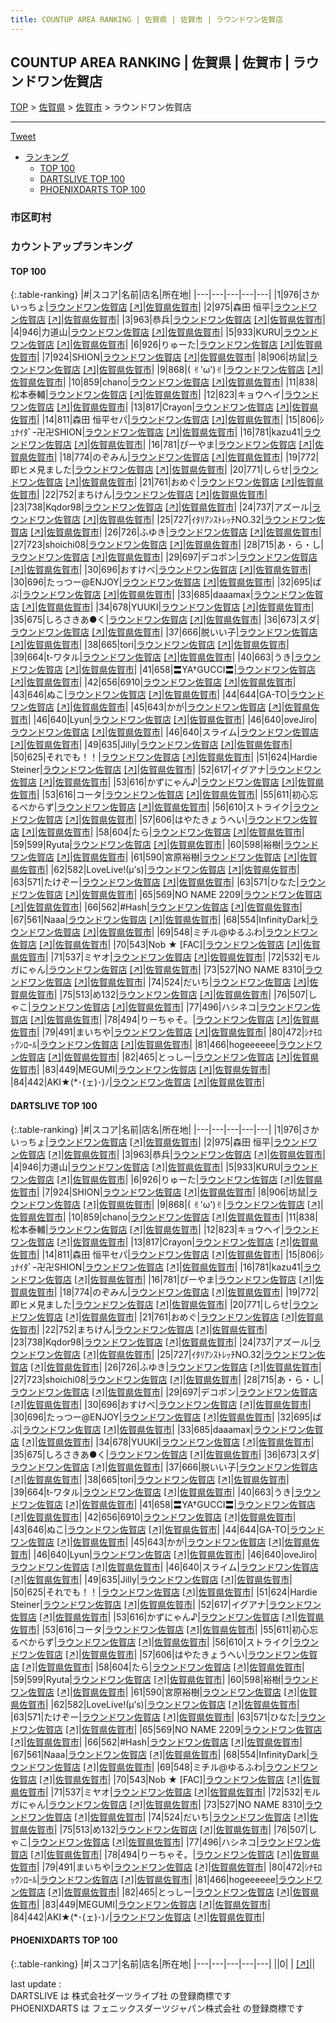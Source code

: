 ```yaml
---
title: COUNTUP AREA RANKING | 佐賀県 | 佐賀市 | ラウンドワン佐賀店
---
```

## COUNTUP AREA RANKING | 佐賀県 | 佐賀市 | ラウンドワン佐賀店

[TOP](/darts/rank/) > [佐賀県](/darts/rank/佐賀県/) > [佐賀市](/darts/rank/佐賀県/佐賀市/) > ラウンドワン佐賀店

___

<a href="https://twitter.com/share?ref_src=twsrc%5Etfw" data-text="COUNTUP AREA RANKING | 佐賀県佐賀市ラウンドワン佐賀店" class="twitter-share-button" data-hashtags="DARTSLIVE,PHOENIXDARTS,darts,ダーツ" data-show-count="false">Tweet</a>

* [ランキング](#カウントアップランキング)
    * [TOP 100](#top-100)
    * [DARTSLIVE TOP 100](#dartslive-top-100)
    * [PHOENIXDARTS TOP 100](#phoenixdarts-top-100)

### 市区町村

<ul>

</ul>

### カウントアップランキング

#### TOP 100



{:.table-ranking}
|#|スコア|名前|店名|所在地|
|---|---|---|---|---|
|1|976|<span class="rank-name-dl">さかいっちょ</span>|<a href="/darts/rank/shops/7fcea165ede47e7b0d9b047a20a7ba1e.html">ラウンドワン佐賀店</a> <a href="https://search.dartslive.com/jp/shop/7fcea165ede47e7b0d9b047a20a7ba1e">[↗]</a>|<a href="/darts/rank/佐賀県/佐賀市">佐賀県佐賀市</a>|
|2|975|<span class="rank-name-dl">森田 恒平</span>|<a href="/darts/rank/shops/7fcea165ede47e7b0d9b047a20a7ba1e.html">ラウンドワン佐賀店</a> <a href="https://search.dartslive.com/jp/shop/7fcea165ede47e7b0d9b047a20a7ba1e">[↗]</a>|<a href="/darts/rank/佐賀県/佐賀市">佐賀県佐賀市</a>|
|3|963|<span class="rank-name-dl">恭兵</span>|<a href="/darts/rank/shops/7fcea165ede47e7b0d9b047a20a7ba1e.html">ラウンドワン佐賀店</a> <a href="https://search.dartslive.com/jp/shop/7fcea165ede47e7b0d9b047a20a7ba1e">[↗]</a>|<a href="/darts/rank/佐賀県/佐賀市">佐賀県佐賀市</a>|
|4|946|<span class="rank-name-dl">力道山</span>|<a href="/darts/rank/shops/7fcea165ede47e7b0d9b047a20a7ba1e.html">ラウンドワン佐賀店</a> <a href="https://search.dartslive.com/jp/shop/7fcea165ede47e7b0d9b047a20a7ba1e">[↗]</a>|<a href="/darts/rank/佐賀県/佐賀市">佐賀県佐賀市</a>|
|5|933|<span class="rank-name-dl">KURU</span>|<a href="/darts/rank/shops/7fcea165ede47e7b0d9b047a20a7ba1e.html">ラウンドワン佐賀店</a> <a href="https://search.dartslive.com/jp/shop/7fcea165ede47e7b0d9b047a20a7ba1e">[↗]</a>|<a href="/darts/rank/佐賀県/佐賀市">佐賀県佐賀市</a>|
|6|926|<span class="rank-name-dl">りゅーた</span>|<a href="/darts/rank/shops/7fcea165ede47e7b0d9b047a20a7ba1e.html">ラウンドワン佐賀店</a> <a href="https://search.dartslive.com/jp/shop/7fcea165ede47e7b0d9b047a20a7ba1e">[↗]</a>|<a href="/darts/rank/佐賀県/佐賀市">佐賀県佐賀市</a>|
|7|924|<span class="rank-name-dl">SHION</span>|<a href="/darts/rank/shops/7fcea165ede47e7b0d9b047a20a7ba1e.html">ラウンドワン佐賀店</a> <a href="https://search.dartslive.com/jp/shop/7fcea165ede47e7b0d9b047a20a7ba1e">[↗]</a>|<a href="/darts/rank/佐賀県/佐賀市">佐賀県佐賀市</a>|
|8|906|<span class="rank-name-dl">坊鼠</span>|<a href="/darts/rank/shops/7fcea165ede47e7b0d9b047a20a7ba1e.html">ラウンドワン佐賀店</a> <a href="https://search.dartslive.com/jp/shop/7fcea165ede47e7b0d9b047a20a7ba1e">[↗]</a>|<a href="/darts/rank/佐賀県/佐賀市">佐賀県佐賀市</a>|
|9|868|<span class="rank-name-dl">( ✌︎&#x27;ω&#x27;)✌︎</span>|<a href="/darts/rank/shops/7fcea165ede47e7b0d9b047a20a7ba1e.html">ラウンドワン佐賀店</a> <a href="https://search.dartslive.com/jp/shop/7fcea165ede47e7b0d9b047a20a7ba1e">[↗]</a>|<a href="/darts/rank/佐賀県/佐賀市">佐賀県佐賀市</a>|
|10|859|<span class="rank-name-dl">chano</span>|<a href="/darts/rank/shops/7fcea165ede47e7b0d9b047a20a7ba1e.html">ラウンドワン佐賀店</a> <a href="https://search.dartslive.com/jp/shop/7fcea165ede47e7b0d9b047a20a7ba1e">[↗]</a>|<a href="/darts/rank/佐賀県/佐賀市">佐賀県佐賀市</a>|
|11|838|<span class="rank-name-dl">松本泰輔</span>|<a href="/darts/rank/shops/7fcea165ede47e7b0d9b047a20a7ba1e.html">ラウンドワン佐賀店</a> <a href="https://search.dartslive.com/jp/shop/7fcea165ede47e7b0d9b047a20a7ba1e">[↗]</a>|<a href="/darts/rank/佐賀県/佐賀市">佐賀県佐賀市</a>|
|12|823|<span class="rank-name-dl">キョウヘイ</span>|<a href="/darts/rank/shops/7fcea165ede47e7b0d9b047a20a7ba1e.html">ラウンドワン佐賀店</a> <a href="https://search.dartslive.com/jp/shop/7fcea165ede47e7b0d9b047a20a7ba1e">[↗]</a>|<a href="/darts/rank/佐賀県/佐賀市">佐賀県佐賀市</a>|
|13|817|<span class="rank-name-dl">Crayon</span>|<a href="/darts/rank/shops/7fcea165ede47e7b0d9b047a20a7ba1e.html">ラウンドワン佐賀店</a> <a href="https://search.dartslive.com/jp/shop/7fcea165ede47e7b0d9b047a20a7ba1e">[↗]</a>|<a href="/darts/rank/佐賀県/佐賀市">佐賀県佐賀市</a>|
|14|811|<span class="rank-name-dl">森田 恒平セパ</span>|<a href="/darts/rank/shops/7fcea165ede47e7b0d9b047a20a7ba1e.html">ラウンドワン佐賀店</a> <a href="https://search.dartslive.com/jp/shop/7fcea165ede47e7b0d9b047a20a7ba1e">[↗]</a>|<a href="/darts/rank/佐賀県/佐賀市">佐賀県佐賀市</a>|
|15|806|<span class="rank-name-dl">ｼｭﾅｲﾀﾞｰ卍卍SHION</span>|<a href="/darts/rank/shops/7fcea165ede47e7b0d9b047a20a7ba1e.html">ラウンドワン佐賀店</a> <a href="https://search.dartslive.com/jp/shop/7fcea165ede47e7b0d9b047a20a7ba1e">[↗]</a>|<a href="/darts/rank/佐賀県/佐賀市">佐賀県佐賀市</a>|
|16|781|<span class="rank-name-dl">kazu41</span>|<a href="/darts/rank/shops/7fcea165ede47e7b0d9b047a20a7ba1e.html">ラウンドワン佐賀店</a> <a href="https://search.dartslive.com/jp/shop/7fcea165ede47e7b0d9b047a20a7ba1e">[↗]</a>|<a href="/darts/rank/佐賀県/佐賀市">佐賀県佐賀市</a>|
|16|781|<span class="rank-name-dl">ぴーやま</span>|<a href="/darts/rank/shops/7fcea165ede47e7b0d9b047a20a7ba1e.html">ラウンドワン佐賀店</a> <a href="https://search.dartslive.com/jp/shop/7fcea165ede47e7b0d9b047a20a7ba1e">[↗]</a>|<a href="/darts/rank/佐賀県/佐賀市">佐賀県佐賀市</a>|
|18|774|<span class="rank-name-dl">のぞみん</span>|<a href="/darts/rank/shops/7fcea165ede47e7b0d9b047a20a7ba1e.html">ラウンドワン佐賀店</a> <a href="https://search.dartslive.com/jp/shop/7fcea165ede47e7b0d9b047a20a7ba1e">[↗]</a>|<a href="/darts/rank/佐賀県/佐賀市">佐賀県佐賀市</a>|
|19|772|<span class="rank-name-dl">即ヒメ見ました</span>|<a href="/darts/rank/shops/7fcea165ede47e7b0d9b047a20a7ba1e.html">ラウンドワン佐賀店</a> <a href="https://search.dartslive.com/jp/shop/7fcea165ede47e7b0d9b047a20a7ba1e">[↗]</a>|<a href="/darts/rank/佐賀県/佐賀市">佐賀県佐賀市</a>|
|20|771|<span class="rank-name-dl">しらせ</span>|<a href="/darts/rank/shops/7fcea165ede47e7b0d9b047a20a7ba1e.html">ラウンドワン佐賀店</a> <a href="https://search.dartslive.com/jp/shop/7fcea165ede47e7b0d9b047a20a7ba1e">[↗]</a>|<a href="/darts/rank/佐賀県/佐賀市">佐賀県佐賀市</a>|
|21|761|<span class="rank-name-dl">おめぐ</span>|<a href="/darts/rank/shops/7fcea165ede47e7b0d9b047a20a7ba1e.html">ラウンドワン佐賀店</a> <a href="https://search.dartslive.com/jp/shop/7fcea165ede47e7b0d9b047a20a7ba1e">[↗]</a>|<a href="/darts/rank/佐賀県/佐賀市">佐賀県佐賀市</a>|
|22|752|<span class="rank-name-dl">まちけん</span>|<a href="/darts/rank/shops/7fcea165ede47e7b0d9b047a20a7ba1e.html">ラウンドワン佐賀店</a> <a href="https://search.dartslive.com/jp/shop/7fcea165ede47e7b0d9b047a20a7ba1e">[↗]</a>|<a href="/darts/rank/佐賀県/佐賀市">佐賀県佐賀市</a>|
|23|738|<span class="rank-name-dl">Kqdor98</span>|<a href="/darts/rank/shops/7fcea165ede47e7b0d9b047a20a7ba1e.html">ラウンドワン佐賀店</a> <a href="https://search.dartslive.com/jp/shop/7fcea165ede47e7b0d9b047a20a7ba1e">[↗]</a>|<a href="/darts/rank/佐賀県/佐賀市">佐賀県佐賀市</a>|
|24|737|<span class="rank-name-dl">アズール</span>|<a href="/darts/rank/shops/7fcea165ede47e7b0d9b047a20a7ba1e.html">ラウンドワン佐賀店</a> <a href="https://search.dartslive.com/jp/shop/7fcea165ede47e7b0d9b047a20a7ba1e">[↗]</a>|<a href="/darts/rank/佐賀県/佐賀市">佐賀県佐賀市</a>|
|25|727|<span class="rank-name-dl">ｲﾀﾘｱﾝｽﾄﾚｯﾁNO.32</span>|<a href="/darts/rank/shops/7fcea165ede47e7b0d9b047a20a7ba1e.html">ラウンドワン佐賀店</a> <a href="https://search.dartslive.com/jp/shop/7fcea165ede47e7b0d9b047a20a7ba1e">[↗]</a>|<a href="/darts/rank/佐賀県/佐賀市">佐賀県佐賀市</a>|
|26|726|<span class="rank-name-dl">ふゆき</span>|<a href="/darts/rank/shops/7fcea165ede47e7b0d9b047a20a7ba1e.html">ラウンドワン佐賀店</a> <a href="https://search.dartslive.com/jp/shop/7fcea165ede47e7b0d9b047a20a7ba1e">[↗]</a>|<a href="/darts/rank/佐賀県/佐賀市">佐賀県佐賀市</a>|
|27|723|<span class="rank-name-dl">shoichi08</span>|<a href="/darts/rank/shops/7fcea165ede47e7b0d9b047a20a7ba1e.html">ラウンドワン佐賀店</a> <a href="https://search.dartslive.com/jp/shop/7fcea165ede47e7b0d9b047a20a7ba1e">[↗]</a>|<a href="/darts/rank/佐賀県/佐賀市">佐賀県佐賀市</a>|
|28|715|<span class="rank-name-dl">あ・ら・し</span>|<a href="/darts/rank/shops/7fcea165ede47e7b0d9b047a20a7ba1e.html">ラウンドワン佐賀店</a> <a href="https://search.dartslive.com/jp/shop/7fcea165ede47e7b0d9b047a20a7ba1e">[↗]</a>|<a href="/darts/rank/佐賀県/佐賀市">佐賀県佐賀市</a>|
|29|697|<span class="rank-name-dl">デコポン</span>|<a href="/darts/rank/shops/7fcea165ede47e7b0d9b047a20a7ba1e.html">ラウンドワン佐賀店</a> <a href="https://search.dartslive.com/jp/shop/7fcea165ede47e7b0d9b047a20a7ba1e">[↗]</a>|<a href="/darts/rank/佐賀県/佐賀市">佐賀県佐賀市</a>|
|30|696|<span class="rank-name-dl">おすけべ</span>|<a href="/darts/rank/shops/7fcea165ede47e7b0d9b047a20a7ba1e.html">ラウンドワン佐賀店</a> <a href="https://search.dartslive.com/jp/shop/7fcea165ede47e7b0d9b047a20a7ba1e">[↗]</a>|<a href="/darts/rank/佐賀県/佐賀市">佐賀県佐賀市</a>|
|30|696|<span class="rank-name-dl">たっつー@ENJOY</span>|<a href="/darts/rank/shops/7fcea165ede47e7b0d9b047a20a7ba1e.html">ラウンドワン佐賀店</a> <a href="https://search.dartslive.com/jp/shop/7fcea165ede47e7b0d9b047a20a7ba1e">[↗]</a>|<a href="/darts/rank/佐賀県/佐賀市">佐賀県佐賀市</a>|
|32|695|<span class="rank-name-dl">ばぶ</span>|<a href="/darts/rank/shops/7fcea165ede47e7b0d9b047a20a7ba1e.html">ラウンドワン佐賀店</a> <a href="https://search.dartslive.com/jp/shop/7fcea165ede47e7b0d9b047a20a7ba1e">[↗]</a>|<a href="/darts/rank/佐賀県/佐賀市">佐賀県佐賀市</a>|
|33|685|<span class="rank-name-dl">daaamax</span>|<a href="/darts/rank/shops/7fcea165ede47e7b0d9b047a20a7ba1e.html">ラウンドワン佐賀店</a> <a href="https://search.dartslive.com/jp/shop/7fcea165ede47e7b0d9b047a20a7ba1e">[↗]</a>|<a href="/darts/rank/佐賀県/佐賀市">佐賀県佐賀市</a>|
|34|678|<span class="rank-name-dl">YUUKI</span>|<a href="/darts/rank/shops/7fcea165ede47e7b0d9b047a20a7ba1e.html">ラウンドワン佐賀店</a> <a href="https://search.dartslive.com/jp/shop/7fcea165ede47e7b0d9b047a20a7ba1e">[↗]</a>|<a href="/darts/rank/佐賀県/佐賀市">佐賀県佐賀市</a>|
|35|675|<span class="rank-name-dl">しろさきあ●く</span>|<a href="/darts/rank/shops/7fcea165ede47e7b0d9b047a20a7ba1e.html">ラウンドワン佐賀店</a> <a href="https://search.dartslive.com/jp/shop/7fcea165ede47e7b0d9b047a20a7ba1e">[↗]</a>|<a href="/darts/rank/佐賀県/佐賀市">佐賀県佐賀市</a>|
|36|673|<span class="rank-name-dl">スダ</span>|<a href="/darts/rank/shops/7fcea165ede47e7b0d9b047a20a7ba1e.html">ラウンドワン佐賀店</a> <a href="https://search.dartslive.com/jp/shop/7fcea165ede47e7b0d9b047a20a7ba1e">[↗]</a>|<a href="/darts/rank/佐賀県/佐賀市">佐賀県佐賀市</a>|
|37|666|<span class="rank-name-dl">脱いい子</span>|<a href="/darts/rank/shops/7fcea165ede47e7b0d9b047a20a7ba1e.html">ラウンドワン佐賀店</a> <a href="https://search.dartslive.com/jp/shop/7fcea165ede47e7b0d9b047a20a7ba1e">[↗]</a>|<a href="/darts/rank/佐賀県/佐賀市">佐賀県佐賀市</a>|
|38|665|<span class="rank-name-dl">tori</span>|<a href="/darts/rank/shops/7fcea165ede47e7b0d9b047a20a7ba1e.html">ラウンドワン佐賀店</a> <a href="https://search.dartslive.com/jp/shop/7fcea165ede47e7b0d9b047a20a7ba1e">[↗]</a>|<a href="/darts/rank/佐賀県/佐賀市">佐賀県佐賀市</a>|
|39|664|<span class="rank-name-dl">t-ワタル</span>|<a href="/darts/rank/shops/7fcea165ede47e7b0d9b047a20a7ba1e.html">ラウンドワン佐賀店</a> <a href="https://search.dartslive.com/jp/shop/7fcea165ede47e7b0d9b047a20a7ba1e">[↗]</a>|<a href="/darts/rank/佐賀県/佐賀市">佐賀県佐賀市</a>|
|40|663|<span class="rank-name-dl">うき</span>|<a href="/darts/rank/shops/7fcea165ede47e7b0d9b047a20a7ba1e.html">ラウンドワン佐賀店</a> <a href="https://search.dartslive.com/jp/shop/7fcea165ede47e7b0d9b047a20a7ba1e">[↗]</a>|<a href="/darts/rank/佐賀県/佐賀市">佐賀県佐賀市</a>|
|41|658|<span class="rank-name-dl">〓YA†GUCCI〓</span>|<a href="/darts/rank/shops/7fcea165ede47e7b0d9b047a20a7ba1e.html">ラウンドワン佐賀店</a> <a href="https://search.dartslive.com/jp/shop/7fcea165ede47e7b0d9b047a20a7ba1e">[↗]</a>|<a href="/darts/rank/佐賀県/佐賀市">佐賀県佐賀市</a>|
|42|656|<span class="rank-name-dl">6910</span>|<a href="/darts/rank/shops/7fcea165ede47e7b0d9b047a20a7ba1e.html">ラウンドワン佐賀店</a> <a href="https://search.dartslive.com/jp/shop/7fcea165ede47e7b0d9b047a20a7ba1e">[↗]</a>|<a href="/darts/rank/佐賀県/佐賀市">佐賀県佐賀市</a>|
|43|646|<span class="rank-name-dl">ぬこ</span>|<a href="/darts/rank/shops/7fcea165ede47e7b0d9b047a20a7ba1e.html">ラウンドワン佐賀店</a> <a href="https://search.dartslive.com/jp/shop/7fcea165ede47e7b0d9b047a20a7ba1e">[↗]</a>|<a href="/darts/rank/佐賀県/佐賀市">佐賀県佐賀市</a>|
|44|644|<span class="rank-name-dl">GA-TO</span>|<a href="/darts/rank/shops/7fcea165ede47e7b0d9b047a20a7ba1e.html">ラウンドワン佐賀店</a> <a href="https://search.dartslive.com/jp/shop/7fcea165ede47e7b0d9b047a20a7ba1e">[↗]</a>|<a href="/darts/rank/佐賀県/佐賀市">佐賀県佐賀市</a>|
|45|643|<span class="rank-name-dl">かが</span>|<a href="/darts/rank/shops/7fcea165ede47e7b0d9b047a20a7ba1e.html">ラウンドワン佐賀店</a> <a href="https://search.dartslive.com/jp/shop/7fcea165ede47e7b0d9b047a20a7ba1e">[↗]</a>|<a href="/darts/rank/佐賀県/佐賀市">佐賀県佐賀市</a>|
|46|640|<span class="rank-name-dl">Lyun</span>|<a href="/darts/rank/shops/7fcea165ede47e7b0d9b047a20a7ba1e.html">ラウンドワン佐賀店</a> <a href="https://search.dartslive.com/jp/shop/7fcea165ede47e7b0d9b047a20a7ba1e">[↗]</a>|<a href="/darts/rank/佐賀県/佐賀市">佐賀県佐賀市</a>|
|46|640|<span class="rank-name-dl">oveJiro</span>|<a href="/darts/rank/shops/7fcea165ede47e7b0d9b047a20a7ba1e.html">ラウンドワン佐賀店</a> <a href="https://search.dartslive.com/jp/shop/7fcea165ede47e7b0d9b047a20a7ba1e">[↗]</a>|<a href="/darts/rank/佐賀県/佐賀市">佐賀県佐賀市</a>|
|46|640|<span class="rank-name-dl">スライム</span>|<a href="/darts/rank/shops/7fcea165ede47e7b0d9b047a20a7ba1e.html">ラウンドワン佐賀店</a> <a href="https://search.dartslive.com/jp/shop/7fcea165ede47e7b0d9b047a20a7ba1e">[↗]</a>|<a href="/darts/rank/佐賀県/佐賀市">佐賀県佐賀市</a>|
|49|635|<span class="rank-name-dl">Jilly</span>|<a href="/darts/rank/shops/7fcea165ede47e7b0d9b047a20a7ba1e.html">ラウンドワン佐賀店</a> <a href="https://search.dartslive.com/jp/shop/7fcea165ede47e7b0d9b047a20a7ba1e">[↗]</a>|<a href="/darts/rank/佐賀県/佐賀市">佐賀県佐賀市</a>|
|50|625|<span class="rank-name-dl">それでも！！</span>|<a href="/darts/rank/shops/7fcea165ede47e7b0d9b047a20a7ba1e.html">ラウンドワン佐賀店</a> <a href="https://search.dartslive.com/jp/shop/7fcea165ede47e7b0d9b047a20a7ba1e">[↗]</a>|<a href="/darts/rank/佐賀県/佐賀市">佐賀県佐賀市</a>|
|51|624|<span class="rank-name-dl">Hardie Steiner</span>|<a href="/darts/rank/shops/7fcea165ede47e7b0d9b047a20a7ba1e.html">ラウンドワン佐賀店</a> <a href="https://search.dartslive.com/jp/shop/7fcea165ede47e7b0d9b047a20a7ba1e">[↗]</a>|<a href="/darts/rank/佐賀県/佐賀市">佐賀県佐賀市</a>|
|52|617|<span class="rank-name-dl">イグアナ</span>|<a href="/darts/rank/shops/7fcea165ede47e7b0d9b047a20a7ba1e.html">ラウンドワン佐賀店</a> <a href="https://search.dartslive.com/jp/shop/7fcea165ede47e7b0d9b047a20a7ba1e">[↗]</a>|<a href="/darts/rank/佐賀県/佐賀市">佐賀県佐賀市</a>|
|53|616|<span class="rank-name-dl">かずにゃん♪</span>|<a href="/darts/rank/shops/7fcea165ede47e7b0d9b047a20a7ba1e.html">ラウンドワン佐賀店</a> <a href="https://search.dartslive.com/jp/shop/7fcea165ede47e7b0d9b047a20a7ba1e">[↗]</a>|<a href="/darts/rank/佐賀県/佐賀市">佐賀県佐賀市</a>|
|53|616|<span class="rank-name-dl">コータ</span>|<a href="/darts/rank/shops/7fcea165ede47e7b0d9b047a20a7ba1e.html">ラウンドワン佐賀店</a> <a href="https://search.dartslive.com/jp/shop/7fcea165ede47e7b0d9b047a20a7ba1e">[↗]</a>|<a href="/darts/rank/佐賀県/佐賀市">佐賀県佐賀市</a>|
|55|611|<span class="rank-name-dl">初心忘るべからず</span>|<a href="/darts/rank/shops/7fcea165ede47e7b0d9b047a20a7ba1e.html">ラウンドワン佐賀店</a> <a href="https://search.dartslive.com/jp/shop/7fcea165ede47e7b0d9b047a20a7ba1e">[↗]</a>|<a href="/darts/rank/佐賀県/佐賀市">佐賀県佐賀市</a>|
|56|610|<span class="rank-name-dl">ストライク</span>|<a href="/darts/rank/shops/7fcea165ede47e7b0d9b047a20a7ba1e.html">ラウンドワン佐賀店</a> <a href="https://search.dartslive.com/jp/shop/7fcea165ede47e7b0d9b047a20a7ba1e">[↗]</a>|<a href="/darts/rank/佐賀県/佐賀市">佐賀県佐賀市</a>|
|57|606|<span class="rank-name-dl">はやたきょうへい</span>|<a href="/darts/rank/shops/7fcea165ede47e7b0d9b047a20a7ba1e.html">ラウンドワン佐賀店</a> <a href="https://search.dartslive.com/jp/shop/7fcea165ede47e7b0d9b047a20a7ba1e">[↗]</a>|<a href="/darts/rank/佐賀県/佐賀市">佐賀県佐賀市</a>|
|58|604|<span class="rank-name-dl">たら</span>|<a href="/darts/rank/shops/7fcea165ede47e7b0d9b047a20a7ba1e.html">ラウンドワン佐賀店</a> <a href="https://search.dartslive.com/jp/shop/7fcea165ede47e7b0d9b047a20a7ba1e">[↗]</a>|<a href="/darts/rank/佐賀県/佐賀市">佐賀県佐賀市</a>|
|59|599|<span class="rank-name-dl">Ryuta</span>|<a href="/darts/rank/shops/7fcea165ede47e7b0d9b047a20a7ba1e.html">ラウンドワン佐賀店</a> <a href="https://search.dartslive.com/jp/shop/7fcea165ede47e7b0d9b047a20a7ba1e">[↗]</a>|<a href="/darts/rank/佐賀県/佐賀市">佐賀県佐賀市</a>|
|60|598|<span class="rank-name-dl">裕樹</span>|<a href="/darts/rank/shops/7fcea165ede47e7b0d9b047a20a7ba1e.html">ラウンドワン佐賀店</a> <a href="https://search.dartslive.com/jp/shop/7fcea165ede47e7b0d9b047a20a7ba1e">[↗]</a>|<a href="/darts/rank/佐賀県/佐賀市">佐賀県佐賀市</a>|
|61|590|<span class="rank-name-dl">宮原裕樹</span>|<a href="/darts/rank/shops/7fcea165ede47e7b0d9b047a20a7ba1e.html">ラウンドワン佐賀店</a> <a href="https://search.dartslive.com/jp/shop/7fcea165ede47e7b0d9b047a20a7ba1e">[↗]</a>|<a href="/darts/rank/佐賀県/佐賀市">佐賀県佐賀市</a>|
|62|582|<span class="rank-name-dl">LoveLive!(μʼs)</span>|<a href="/darts/rank/shops/7fcea165ede47e7b0d9b047a20a7ba1e.html">ラウンドワン佐賀店</a> <a href="https://search.dartslive.com/jp/shop/7fcea165ede47e7b0d9b047a20a7ba1e">[↗]</a>|<a href="/darts/rank/佐賀県/佐賀市">佐賀県佐賀市</a>|
|63|571|<span class="rank-name-dl">たけぞー</span>|<a href="/darts/rank/shops/7fcea165ede47e7b0d9b047a20a7ba1e.html">ラウンドワン佐賀店</a> <a href="https://search.dartslive.com/jp/shop/7fcea165ede47e7b0d9b047a20a7ba1e">[↗]</a>|<a href="/darts/rank/佐賀県/佐賀市">佐賀県佐賀市</a>|
|63|571|<span class="rank-name-dl">ひなた</span>|<a href="/darts/rank/shops/7fcea165ede47e7b0d9b047a20a7ba1e.html">ラウンドワン佐賀店</a> <a href="https://search.dartslive.com/jp/shop/7fcea165ede47e7b0d9b047a20a7ba1e">[↗]</a>|<a href="/darts/rank/佐賀県/佐賀市">佐賀県佐賀市</a>|
|65|569|<span class="rank-name-dl">NO NAME 2209</span>|<a href="/darts/rank/shops/7fcea165ede47e7b0d9b047a20a7ba1e.html">ラウンドワン佐賀店</a> <a href="https://search.dartslive.com/jp/shop/7fcea165ede47e7b0d9b047a20a7ba1e">[↗]</a>|<a href="/darts/rank/佐賀県/佐賀市">佐賀県佐賀市</a>|
|66|562|<span class="rank-name-dl">#Hash</span>|<a href="/darts/rank/shops/7fcea165ede47e7b0d9b047a20a7ba1e.html">ラウンドワン佐賀店</a> <a href="https://search.dartslive.com/jp/shop/7fcea165ede47e7b0d9b047a20a7ba1e">[↗]</a>|<a href="/darts/rank/佐賀県/佐賀市">佐賀県佐賀市</a>|
|67|561|<span class="rank-name-dl">Naaa</span>|<a href="/darts/rank/shops/7fcea165ede47e7b0d9b047a20a7ba1e.html">ラウンドワン佐賀店</a> <a href="https://search.dartslive.com/jp/shop/7fcea165ede47e7b0d9b047a20a7ba1e">[↗]</a>|<a href="/darts/rank/佐賀県/佐賀市">佐賀県佐賀市</a>|
|68|554|<span class="rank-name-dl">InfinityDark</span>|<a href="/darts/rank/shops/7fcea165ede47e7b0d9b047a20a7ba1e.html">ラウンドワン佐賀店</a> <a href="https://search.dartslive.com/jp/shop/7fcea165ede47e7b0d9b047a20a7ba1e">[↗]</a>|<a href="/darts/rank/佐賀県/佐賀市">佐賀県佐賀市</a>|
|69|548|<span class="rank-name-dl">ミチル@ゆるふわ</span>|<a href="/darts/rank/shops/7fcea165ede47e7b0d9b047a20a7ba1e.html">ラウンドワン佐賀店</a> <a href="https://search.dartslive.com/jp/shop/7fcea165ede47e7b0d9b047a20a7ba1e">[↗]</a>|<a href="/darts/rank/佐賀県/佐賀市">佐賀県佐賀市</a>|
|70|543|<span class="rank-name-dl">Nob ★ [FAC]</span>|<a href="/darts/rank/shops/7fcea165ede47e7b0d9b047a20a7ba1e.html">ラウンドワン佐賀店</a> <a href="https://search.dartslive.com/jp/shop/7fcea165ede47e7b0d9b047a20a7ba1e">[↗]</a>|<a href="/darts/rank/佐賀県/佐賀市">佐賀県佐賀市</a>|
|71|537|<span class="rank-name-dl">ミヤオ</span>|<a href="/darts/rank/shops/7fcea165ede47e7b0d9b047a20a7ba1e.html">ラウンドワン佐賀店</a> <a href="https://search.dartslive.com/jp/shop/7fcea165ede47e7b0d9b047a20a7ba1e">[↗]</a>|<a href="/darts/rank/佐賀県/佐賀市">佐賀県佐賀市</a>|
|72|532|<span class="rank-name-dl">モルガにゃん</span>|<a href="/darts/rank/shops/7fcea165ede47e7b0d9b047a20a7ba1e.html">ラウンドワン佐賀店</a> <a href="https://search.dartslive.com/jp/shop/7fcea165ede47e7b0d9b047a20a7ba1e">[↗]</a>|<a href="/darts/rank/佐賀県/佐賀市">佐賀県佐賀市</a>|
|73|527|<span class="rank-name-dl">NO NAME 8310</span>|<a href="/darts/rank/shops/7fcea165ede47e7b0d9b047a20a7ba1e.html">ラウンドワン佐賀店</a> <a href="https://search.dartslive.com/jp/shop/7fcea165ede47e7b0d9b047a20a7ba1e">[↗]</a>|<a href="/darts/rank/佐賀県/佐賀市">佐賀県佐賀市</a>|
|74|524|<span class="rank-name-dl">だいち</span>|<a href="/darts/rank/shops/7fcea165ede47e7b0d9b047a20a7ba1e.html">ラウンドワン佐賀店</a> <a href="https://search.dartslive.com/jp/shop/7fcea165ede47e7b0d9b047a20a7ba1e">[↗]</a>|<a href="/darts/rank/佐賀県/佐賀市">佐賀県佐賀市</a>|
|75|513|<span class="rank-name-dl">め132</span>|<a href="/darts/rank/shops/7fcea165ede47e7b0d9b047a20a7ba1e.html">ラウンドワン佐賀店</a> <a href="https://search.dartslive.com/jp/shop/7fcea165ede47e7b0d9b047a20a7ba1e">[↗]</a>|<a href="/darts/rank/佐賀県/佐賀市">佐賀県佐賀市</a>|
|76|507|<span class="rank-name-dl">しゃこ</span>|<a href="/darts/rank/shops/7fcea165ede47e7b0d9b047a20a7ba1e.html">ラウンドワン佐賀店</a> <a href="https://search.dartslive.com/jp/shop/7fcea165ede47e7b0d9b047a20a7ba1e">[↗]</a>|<a href="/darts/rank/佐賀県/佐賀市">佐賀県佐賀市</a>|
|77|496|<span class="rank-name-dl">ハシネコ</span>|<a href="/darts/rank/shops/7fcea165ede47e7b0d9b047a20a7ba1e.html">ラウンドワン佐賀店</a> <a href="https://search.dartslive.com/jp/shop/7fcea165ede47e7b0d9b047a20a7ba1e">[↗]</a>|<a href="/darts/rank/佐賀県/佐賀市">佐賀県佐賀市</a>|
|78|494|<span class="rank-name-dl">りーちゃそ。</span>|<a href="/darts/rank/shops/7fcea165ede47e7b0d9b047a20a7ba1e.html">ラウンドワン佐賀店</a> <a href="https://search.dartslive.com/jp/shop/7fcea165ede47e7b0d9b047a20a7ba1e">[↗]</a>|<a href="/darts/rank/佐賀県/佐賀市">佐賀県佐賀市</a>|
|79|491|<span class="rank-name-dl">まいちや</span>|<a href="/darts/rank/shops/7fcea165ede47e7b0d9b047a20a7ba1e.html">ラウンドワン佐賀店</a> <a href="https://search.dartslive.com/jp/shop/7fcea165ede47e7b0d9b047a20a7ba1e">[↗]</a>|<a href="/darts/rank/佐賀県/佐賀市">佐賀県佐賀市</a>|
|80|472|<span class="rank-name-dl">ｼﾅﾓﾛｯｸﾝﾛｰﾙ</span>|<a href="/darts/rank/shops/7fcea165ede47e7b0d9b047a20a7ba1e.html">ラウンドワン佐賀店</a> <a href="https://search.dartslive.com/jp/shop/7fcea165ede47e7b0d9b047a20a7ba1e">[↗]</a>|<a href="/darts/rank/佐賀県/佐賀市">佐賀県佐賀市</a>|
|81|466|<span class="rank-name-dl">hogeeeeee</span>|<a href="/darts/rank/shops/7fcea165ede47e7b0d9b047a20a7ba1e.html">ラウンドワン佐賀店</a> <a href="https://search.dartslive.com/jp/shop/7fcea165ede47e7b0d9b047a20a7ba1e">[↗]</a>|<a href="/darts/rank/佐賀県/佐賀市">佐賀県佐賀市</a>|
|82|465|<span class="rank-name-dl">とっしー</span>|<a href="/darts/rank/shops/7fcea165ede47e7b0d9b047a20a7ba1e.html">ラウンドワン佐賀店</a> <a href="https://search.dartslive.com/jp/shop/7fcea165ede47e7b0d9b047a20a7ba1e">[↗]</a>|<a href="/darts/rank/佐賀県/佐賀市">佐賀県佐賀市</a>|
|83|449|<span class="rank-name-dl">MEGUMI</span>|<a href="/darts/rank/shops/7fcea165ede47e7b0d9b047a20a7ba1e.html">ラウンドワン佐賀店</a> <a href="https://search.dartslive.com/jp/shop/7fcea165ede47e7b0d9b047a20a7ba1e">[↗]</a>|<a href="/darts/rank/佐賀県/佐賀市">佐賀県佐賀市</a>|
|84|442|<span class="rank-name-dl">AKI★(*･(ェ)･)ﾉ</span>|<a href="/darts/rank/shops/7fcea165ede47e7b0d9b047a20a7ba1e.html">ラウンドワン佐賀店</a> <a href="https://search.dartslive.com/jp/shop/7fcea165ede47e7b0d9b047a20a7ba1e">[↗]</a>|<a href="/darts/rank/佐賀県/佐賀市">佐賀県佐賀市</a>|


#### DARTSLIVE TOP 100



{:.table-ranking}
|#|スコア|名前|店名|所在地|
|---|---|---|---|---|
|1|976|<span class="rank-name-dl">さかいっちょ</span>|<a href="/darts/rank/shops/7fcea165ede47e7b0d9b047a20a7ba1e.html">ラウンドワン佐賀店</a> <a href="https://search.dartslive.com/jp/shop/7fcea165ede47e7b0d9b047a20a7ba1e">[↗]</a>|<a href="/darts/rank/佐賀県/佐賀市">佐賀県佐賀市</a>|
|2|975|<span class="rank-name-dl">森田 恒平</span>|<a href="/darts/rank/shops/7fcea165ede47e7b0d9b047a20a7ba1e.html">ラウンドワン佐賀店</a> <a href="https://search.dartslive.com/jp/shop/7fcea165ede47e7b0d9b047a20a7ba1e">[↗]</a>|<a href="/darts/rank/佐賀県/佐賀市">佐賀県佐賀市</a>|
|3|963|<span class="rank-name-dl">恭兵</span>|<a href="/darts/rank/shops/7fcea165ede47e7b0d9b047a20a7ba1e.html">ラウンドワン佐賀店</a> <a href="https://search.dartslive.com/jp/shop/7fcea165ede47e7b0d9b047a20a7ba1e">[↗]</a>|<a href="/darts/rank/佐賀県/佐賀市">佐賀県佐賀市</a>|
|4|946|<span class="rank-name-dl">力道山</span>|<a href="/darts/rank/shops/7fcea165ede47e7b0d9b047a20a7ba1e.html">ラウンドワン佐賀店</a> <a href="https://search.dartslive.com/jp/shop/7fcea165ede47e7b0d9b047a20a7ba1e">[↗]</a>|<a href="/darts/rank/佐賀県/佐賀市">佐賀県佐賀市</a>|
|5|933|<span class="rank-name-dl">KURU</span>|<a href="/darts/rank/shops/7fcea165ede47e7b0d9b047a20a7ba1e.html">ラウンドワン佐賀店</a> <a href="https://search.dartslive.com/jp/shop/7fcea165ede47e7b0d9b047a20a7ba1e">[↗]</a>|<a href="/darts/rank/佐賀県/佐賀市">佐賀県佐賀市</a>|
|6|926|<span class="rank-name-dl">りゅーた</span>|<a href="/darts/rank/shops/7fcea165ede47e7b0d9b047a20a7ba1e.html">ラウンドワン佐賀店</a> <a href="https://search.dartslive.com/jp/shop/7fcea165ede47e7b0d9b047a20a7ba1e">[↗]</a>|<a href="/darts/rank/佐賀県/佐賀市">佐賀県佐賀市</a>|
|7|924|<span class="rank-name-dl">SHION</span>|<a href="/darts/rank/shops/7fcea165ede47e7b0d9b047a20a7ba1e.html">ラウンドワン佐賀店</a> <a href="https://search.dartslive.com/jp/shop/7fcea165ede47e7b0d9b047a20a7ba1e">[↗]</a>|<a href="/darts/rank/佐賀県/佐賀市">佐賀県佐賀市</a>|
|8|906|<span class="rank-name-dl">坊鼠</span>|<a href="/darts/rank/shops/7fcea165ede47e7b0d9b047a20a7ba1e.html">ラウンドワン佐賀店</a> <a href="https://search.dartslive.com/jp/shop/7fcea165ede47e7b0d9b047a20a7ba1e">[↗]</a>|<a href="/darts/rank/佐賀県/佐賀市">佐賀県佐賀市</a>|
|9|868|<span class="rank-name-dl">( ✌︎&#x27;ω&#x27;)✌︎</span>|<a href="/darts/rank/shops/7fcea165ede47e7b0d9b047a20a7ba1e.html">ラウンドワン佐賀店</a> <a href="https://search.dartslive.com/jp/shop/7fcea165ede47e7b0d9b047a20a7ba1e">[↗]</a>|<a href="/darts/rank/佐賀県/佐賀市">佐賀県佐賀市</a>|
|10|859|<span class="rank-name-dl">chano</span>|<a href="/darts/rank/shops/7fcea165ede47e7b0d9b047a20a7ba1e.html">ラウンドワン佐賀店</a> <a href="https://search.dartslive.com/jp/shop/7fcea165ede47e7b0d9b047a20a7ba1e">[↗]</a>|<a href="/darts/rank/佐賀県/佐賀市">佐賀県佐賀市</a>|
|11|838|<span class="rank-name-dl">松本泰輔</span>|<a href="/darts/rank/shops/7fcea165ede47e7b0d9b047a20a7ba1e.html">ラウンドワン佐賀店</a> <a href="https://search.dartslive.com/jp/shop/7fcea165ede47e7b0d9b047a20a7ba1e">[↗]</a>|<a href="/darts/rank/佐賀県/佐賀市">佐賀県佐賀市</a>|
|12|823|<span class="rank-name-dl">キョウヘイ</span>|<a href="/darts/rank/shops/7fcea165ede47e7b0d9b047a20a7ba1e.html">ラウンドワン佐賀店</a> <a href="https://search.dartslive.com/jp/shop/7fcea165ede47e7b0d9b047a20a7ba1e">[↗]</a>|<a href="/darts/rank/佐賀県/佐賀市">佐賀県佐賀市</a>|
|13|817|<span class="rank-name-dl">Crayon</span>|<a href="/darts/rank/shops/7fcea165ede47e7b0d9b047a20a7ba1e.html">ラウンドワン佐賀店</a> <a href="https://search.dartslive.com/jp/shop/7fcea165ede47e7b0d9b047a20a7ba1e">[↗]</a>|<a href="/darts/rank/佐賀県/佐賀市">佐賀県佐賀市</a>|
|14|811|<span class="rank-name-dl">森田 恒平セパ</span>|<a href="/darts/rank/shops/7fcea165ede47e7b0d9b047a20a7ba1e.html">ラウンドワン佐賀店</a> <a href="https://search.dartslive.com/jp/shop/7fcea165ede47e7b0d9b047a20a7ba1e">[↗]</a>|<a href="/darts/rank/佐賀県/佐賀市">佐賀県佐賀市</a>|
|15|806|<span class="rank-name-dl">ｼｭﾅｲﾀﾞｰ卍卍SHION</span>|<a href="/darts/rank/shops/7fcea165ede47e7b0d9b047a20a7ba1e.html">ラウンドワン佐賀店</a> <a href="https://search.dartslive.com/jp/shop/7fcea165ede47e7b0d9b047a20a7ba1e">[↗]</a>|<a href="/darts/rank/佐賀県/佐賀市">佐賀県佐賀市</a>|
|16|781|<span class="rank-name-dl">kazu41</span>|<a href="/darts/rank/shops/7fcea165ede47e7b0d9b047a20a7ba1e.html">ラウンドワン佐賀店</a> <a href="https://search.dartslive.com/jp/shop/7fcea165ede47e7b0d9b047a20a7ba1e">[↗]</a>|<a href="/darts/rank/佐賀県/佐賀市">佐賀県佐賀市</a>|
|16|781|<span class="rank-name-dl">ぴーやま</span>|<a href="/darts/rank/shops/7fcea165ede47e7b0d9b047a20a7ba1e.html">ラウンドワン佐賀店</a> <a href="https://search.dartslive.com/jp/shop/7fcea165ede47e7b0d9b047a20a7ba1e">[↗]</a>|<a href="/darts/rank/佐賀県/佐賀市">佐賀県佐賀市</a>|
|18|774|<span class="rank-name-dl">のぞみん</span>|<a href="/darts/rank/shops/7fcea165ede47e7b0d9b047a20a7ba1e.html">ラウンドワン佐賀店</a> <a href="https://search.dartslive.com/jp/shop/7fcea165ede47e7b0d9b047a20a7ba1e">[↗]</a>|<a href="/darts/rank/佐賀県/佐賀市">佐賀県佐賀市</a>|
|19|772|<span class="rank-name-dl">即ヒメ見ました</span>|<a href="/darts/rank/shops/7fcea165ede47e7b0d9b047a20a7ba1e.html">ラウンドワン佐賀店</a> <a href="https://search.dartslive.com/jp/shop/7fcea165ede47e7b0d9b047a20a7ba1e">[↗]</a>|<a href="/darts/rank/佐賀県/佐賀市">佐賀県佐賀市</a>|
|20|771|<span class="rank-name-dl">しらせ</span>|<a href="/darts/rank/shops/7fcea165ede47e7b0d9b047a20a7ba1e.html">ラウンドワン佐賀店</a> <a href="https://search.dartslive.com/jp/shop/7fcea165ede47e7b0d9b047a20a7ba1e">[↗]</a>|<a href="/darts/rank/佐賀県/佐賀市">佐賀県佐賀市</a>|
|21|761|<span class="rank-name-dl">おめぐ</span>|<a href="/darts/rank/shops/7fcea165ede47e7b0d9b047a20a7ba1e.html">ラウンドワン佐賀店</a> <a href="https://search.dartslive.com/jp/shop/7fcea165ede47e7b0d9b047a20a7ba1e">[↗]</a>|<a href="/darts/rank/佐賀県/佐賀市">佐賀県佐賀市</a>|
|22|752|<span class="rank-name-dl">まちけん</span>|<a href="/darts/rank/shops/7fcea165ede47e7b0d9b047a20a7ba1e.html">ラウンドワン佐賀店</a> <a href="https://search.dartslive.com/jp/shop/7fcea165ede47e7b0d9b047a20a7ba1e">[↗]</a>|<a href="/darts/rank/佐賀県/佐賀市">佐賀県佐賀市</a>|
|23|738|<span class="rank-name-dl">Kqdor98</span>|<a href="/darts/rank/shops/7fcea165ede47e7b0d9b047a20a7ba1e.html">ラウンドワン佐賀店</a> <a href="https://search.dartslive.com/jp/shop/7fcea165ede47e7b0d9b047a20a7ba1e">[↗]</a>|<a href="/darts/rank/佐賀県/佐賀市">佐賀県佐賀市</a>|
|24|737|<span class="rank-name-dl">アズール</span>|<a href="/darts/rank/shops/7fcea165ede47e7b0d9b047a20a7ba1e.html">ラウンドワン佐賀店</a> <a href="https://search.dartslive.com/jp/shop/7fcea165ede47e7b0d9b047a20a7ba1e">[↗]</a>|<a href="/darts/rank/佐賀県/佐賀市">佐賀県佐賀市</a>|
|25|727|<span class="rank-name-dl">ｲﾀﾘｱﾝｽﾄﾚｯﾁNO.32</span>|<a href="/darts/rank/shops/7fcea165ede47e7b0d9b047a20a7ba1e.html">ラウンドワン佐賀店</a> <a href="https://search.dartslive.com/jp/shop/7fcea165ede47e7b0d9b047a20a7ba1e">[↗]</a>|<a href="/darts/rank/佐賀県/佐賀市">佐賀県佐賀市</a>|
|26|726|<span class="rank-name-dl">ふゆき</span>|<a href="/darts/rank/shops/7fcea165ede47e7b0d9b047a20a7ba1e.html">ラウンドワン佐賀店</a> <a href="https://search.dartslive.com/jp/shop/7fcea165ede47e7b0d9b047a20a7ba1e">[↗]</a>|<a href="/darts/rank/佐賀県/佐賀市">佐賀県佐賀市</a>|
|27|723|<span class="rank-name-dl">shoichi08</span>|<a href="/darts/rank/shops/7fcea165ede47e7b0d9b047a20a7ba1e.html">ラウンドワン佐賀店</a> <a href="https://search.dartslive.com/jp/shop/7fcea165ede47e7b0d9b047a20a7ba1e">[↗]</a>|<a href="/darts/rank/佐賀県/佐賀市">佐賀県佐賀市</a>|
|28|715|<span class="rank-name-dl">あ・ら・し</span>|<a href="/darts/rank/shops/7fcea165ede47e7b0d9b047a20a7ba1e.html">ラウンドワン佐賀店</a> <a href="https://search.dartslive.com/jp/shop/7fcea165ede47e7b0d9b047a20a7ba1e">[↗]</a>|<a href="/darts/rank/佐賀県/佐賀市">佐賀県佐賀市</a>|
|29|697|<span class="rank-name-dl">デコポン</span>|<a href="/darts/rank/shops/7fcea165ede47e7b0d9b047a20a7ba1e.html">ラウンドワン佐賀店</a> <a href="https://search.dartslive.com/jp/shop/7fcea165ede47e7b0d9b047a20a7ba1e">[↗]</a>|<a href="/darts/rank/佐賀県/佐賀市">佐賀県佐賀市</a>|
|30|696|<span class="rank-name-dl">おすけべ</span>|<a href="/darts/rank/shops/7fcea165ede47e7b0d9b047a20a7ba1e.html">ラウンドワン佐賀店</a> <a href="https://search.dartslive.com/jp/shop/7fcea165ede47e7b0d9b047a20a7ba1e">[↗]</a>|<a href="/darts/rank/佐賀県/佐賀市">佐賀県佐賀市</a>|
|30|696|<span class="rank-name-dl">たっつー@ENJOY</span>|<a href="/darts/rank/shops/7fcea165ede47e7b0d9b047a20a7ba1e.html">ラウンドワン佐賀店</a> <a href="https://search.dartslive.com/jp/shop/7fcea165ede47e7b0d9b047a20a7ba1e">[↗]</a>|<a href="/darts/rank/佐賀県/佐賀市">佐賀県佐賀市</a>|
|32|695|<span class="rank-name-dl">ばぶ</span>|<a href="/darts/rank/shops/7fcea165ede47e7b0d9b047a20a7ba1e.html">ラウンドワン佐賀店</a> <a href="https://search.dartslive.com/jp/shop/7fcea165ede47e7b0d9b047a20a7ba1e">[↗]</a>|<a href="/darts/rank/佐賀県/佐賀市">佐賀県佐賀市</a>|
|33|685|<span class="rank-name-dl">daaamax</span>|<a href="/darts/rank/shops/7fcea165ede47e7b0d9b047a20a7ba1e.html">ラウンドワン佐賀店</a> <a href="https://search.dartslive.com/jp/shop/7fcea165ede47e7b0d9b047a20a7ba1e">[↗]</a>|<a href="/darts/rank/佐賀県/佐賀市">佐賀県佐賀市</a>|
|34|678|<span class="rank-name-dl">YUUKI</span>|<a href="/darts/rank/shops/7fcea165ede47e7b0d9b047a20a7ba1e.html">ラウンドワン佐賀店</a> <a href="https://search.dartslive.com/jp/shop/7fcea165ede47e7b0d9b047a20a7ba1e">[↗]</a>|<a href="/darts/rank/佐賀県/佐賀市">佐賀県佐賀市</a>|
|35|675|<span class="rank-name-dl">しろさきあ●く</span>|<a href="/darts/rank/shops/7fcea165ede47e7b0d9b047a20a7ba1e.html">ラウンドワン佐賀店</a> <a href="https://search.dartslive.com/jp/shop/7fcea165ede47e7b0d9b047a20a7ba1e">[↗]</a>|<a href="/darts/rank/佐賀県/佐賀市">佐賀県佐賀市</a>|
|36|673|<span class="rank-name-dl">スダ</span>|<a href="/darts/rank/shops/7fcea165ede47e7b0d9b047a20a7ba1e.html">ラウンドワン佐賀店</a> <a href="https://search.dartslive.com/jp/shop/7fcea165ede47e7b0d9b047a20a7ba1e">[↗]</a>|<a href="/darts/rank/佐賀県/佐賀市">佐賀県佐賀市</a>|
|37|666|<span class="rank-name-dl">脱いい子</span>|<a href="/darts/rank/shops/7fcea165ede47e7b0d9b047a20a7ba1e.html">ラウンドワン佐賀店</a> <a href="https://search.dartslive.com/jp/shop/7fcea165ede47e7b0d9b047a20a7ba1e">[↗]</a>|<a href="/darts/rank/佐賀県/佐賀市">佐賀県佐賀市</a>|
|38|665|<span class="rank-name-dl">tori</span>|<a href="/darts/rank/shops/7fcea165ede47e7b0d9b047a20a7ba1e.html">ラウンドワン佐賀店</a> <a href="https://search.dartslive.com/jp/shop/7fcea165ede47e7b0d9b047a20a7ba1e">[↗]</a>|<a href="/darts/rank/佐賀県/佐賀市">佐賀県佐賀市</a>|
|39|664|<span class="rank-name-dl">t-ワタル</span>|<a href="/darts/rank/shops/7fcea165ede47e7b0d9b047a20a7ba1e.html">ラウンドワン佐賀店</a> <a href="https://search.dartslive.com/jp/shop/7fcea165ede47e7b0d9b047a20a7ba1e">[↗]</a>|<a href="/darts/rank/佐賀県/佐賀市">佐賀県佐賀市</a>|
|40|663|<span class="rank-name-dl">うき</span>|<a href="/darts/rank/shops/7fcea165ede47e7b0d9b047a20a7ba1e.html">ラウンドワン佐賀店</a> <a href="https://search.dartslive.com/jp/shop/7fcea165ede47e7b0d9b047a20a7ba1e">[↗]</a>|<a href="/darts/rank/佐賀県/佐賀市">佐賀県佐賀市</a>|
|41|658|<span class="rank-name-dl">〓YA†GUCCI〓</span>|<a href="/darts/rank/shops/7fcea165ede47e7b0d9b047a20a7ba1e.html">ラウンドワン佐賀店</a> <a href="https://search.dartslive.com/jp/shop/7fcea165ede47e7b0d9b047a20a7ba1e">[↗]</a>|<a href="/darts/rank/佐賀県/佐賀市">佐賀県佐賀市</a>|
|42|656|<span class="rank-name-dl">6910</span>|<a href="/darts/rank/shops/7fcea165ede47e7b0d9b047a20a7ba1e.html">ラウンドワン佐賀店</a> <a href="https://search.dartslive.com/jp/shop/7fcea165ede47e7b0d9b047a20a7ba1e">[↗]</a>|<a href="/darts/rank/佐賀県/佐賀市">佐賀県佐賀市</a>|
|43|646|<span class="rank-name-dl">ぬこ</span>|<a href="/darts/rank/shops/7fcea165ede47e7b0d9b047a20a7ba1e.html">ラウンドワン佐賀店</a> <a href="https://search.dartslive.com/jp/shop/7fcea165ede47e7b0d9b047a20a7ba1e">[↗]</a>|<a href="/darts/rank/佐賀県/佐賀市">佐賀県佐賀市</a>|
|44|644|<span class="rank-name-dl">GA-TO</span>|<a href="/darts/rank/shops/7fcea165ede47e7b0d9b047a20a7ba1e.html">ラウンドワン佐賀店</a> <a href="https://search.dartslive.com/jp/shop/7fcea165ede47e7b0d9b047a20a7ba1e">[↗]</a>|<a href="/darts/rank/佐賀県/佐賀市">佐賀県佐賀市</a>|
|45|643|<span class="rank-name-dl">かが</span>|<a href="/darts/rank/shops/7fcea165ede47e7b0d9b047a20a7ba1e.html">ラウンドワン佐賀店</a> <a href="https://search.dartslive.com/jp/shop/7fcea165ede47e7b0d9b047a20a7ba1e">[↗]</a>|<a href="/darts/rank/佐賀県/佐賀市">佐賀県佐賀市</a>|
|46|640|<span class="rank-name-dl">Lyun</span>|<a href="/darts/rank/shops/7fcea165ede47e7b0d9b047a20a7ba1e.html">ラウンドワン佐賀店</a> <a href="https://search.dartslive.com/jp/shop/7fcea165ede47e7b0d9b047a20a7ba1e">[↗]</a>|<a href="/darts/rank/佐賀県/佐賀市">佐賀県佐賀市</a>|
|46|640|<span class="rank-name-dl">oveJiro</span>|<a href="/darts/rank/shops/7fcea165ede47e7b0d9b047a20a7ba1e.html">ラウンドワン佐賀店</a> <a href="https://search.dartslive.com/jp/shop/7fcea165ede47e7b0d9b047a20a7ba1e">[↗]</a>|<a href="/darts/rank/佐賀県/佐賀市">佐賀県佐賀市</a>|
|46|640|<span class="rank-name-dl">スライム</span>|<a href="/darts/rank/shops/7fcea165ede47e7b0d9b047a20a7ba1e.html">ラウンドワン佐賀店</a> <a href="https://search.dartslive.com/jp/shop/7fcea165ede47e7b0d9b047a20a7ba1e">[↗]</a>|<a href="/darts/rank/佐賀県/佐賀市">佐賀県佐賀市</a>|
|49|635|<span class="rank-name-dl">Jilly</span>|<a href="/darts/rank/shops/7fcea165ede47e7b0d9b047a20a7ba1e.html">ラウンドワン佐賀店</a> <a href="https://search.dartslive.com/jp/shop/7fcea165ede47e7b0d9b047a20a7ba1e">[↗]</a>|<a href="/darts/rank/佐賀県/佐賀市">佐賀県佐賀市</a>|
|50|625|<span class="rank-name-dl">それでも！！</span>|<a href="/darts/rank/shops/7fcea165ede47e7b0d9b047a20a7ba1e.html">ラウンドワン佐賀店</a> <a href="https://search.dartslive.com/jp/shop/7fcea165ede47e7b0d9b047a20a7ba1e">[↗]</a>|<a href="/darts/rank/佐賀県/佐賀市">佐賀県佐賀市</a>|
|51|624|<span class="rank-name-dl">Hardie Steiner</span>|<a href="/darts/rank/shops/7fcea165ede47e7b0d9b047a20a7ba1e.html">ラウンドワン佐賀店</a> <a href="https://search.dartslive.com/jp/shop/7fcea165ede47e7b0d9b047a20a7ba1e">[↗]</a>|<a href="/darts/rank/佐賀県/佐賀市">佐賀県佐賀市</a>|
|52|617|<span class="rank-name-dl">イグアナ</span>|<a href="/darts/rank/shops/7fcea165ede47e7b0d9b047a20a7ba1e.html">ラウンドワン佐賀店</a> <a href="https://search.dartslive.com/jp/shop/7fcea165ede47e7b0d9b047a20a7ba1e">[↗]</a>|<a href="/darts/rank/佐賀県/佐賀市">佐賀県佐賀市</a>|
|53|616|<span class="rank-name-dl">かずにゃん♪</span>|<a href="/darts/rank/shops/7fcea165ede47e7b0d9b047a20a7ba1e.html">ラウンドワン佐賀店</a> <a href="https://search.dartslive.com/jp/shop/7fcea165ede47e7b0d9b047a20a7ba1e">[↗]</a>|<a href="/darts/rank/佐賀県/佐賀市">佐賀県佐賀市</a>|
|53|616|<span class="rank-name-dl">コータ</span>|<a href="/darts/rank/shops/7fcea165ede47e7b0d9b047a20a7ba1e.html">ラウンドワン佐賀店</a> <a href="https://search.dartslive.com/jp/shop/7fcea165ede47e7b0d9b047a20a7ba1e">[↗]</a>|<a href="/darts/rank/佐賀県/佐賀市">佐賀県佐賀市</a>|
|55|611|<span class="rank-name-dl">初心忘るべからず</span>|<a href="/darts/rank/shops/7fcea165ede47e7b0d9b047a20a7ba1e.html">ラウンドワン佐賀店</a> <a href="https://search.dartslive.com/jp/shop/7fcea165ede47e7b0d9b047a20a7ba1e">[↗]</a>|<a href="/darts/rank/佐賀県/佐賀市">佐賀県佐賀市</a>|
|56|610|<span class="rank-name-dl">ストライク</span>|<a href="/darts/rank/shops/7fcea165ede47e7b0d9b047a20a7ba1e.html">ラウンドワン佐賀店</a> <a href="https://search.dartslive.com/jp/shop/7fcea165ede47e7b0d9b047a20a7ba1e">[↗]</a>|<a href="/darts/rank/佐賀県/佐賀市">佐賀県佐賀市</a>|
|57|606|<span class="rank-name-dl">はやたきょうへい</span>|<a href="/darts/rank/shops/7fcea165ede47e7b0d9b047a20a7ba1e.html">ラウンドワン佐賀店</a> <a href="https://search.dartslive.com/jp/shop/7fcea165ede47e7b0d9b047a20a7ba1e">[↗]</a>|<a href="/darts/rank/佐賀県/佐賀市">佐賀県佐賀市</a>|
|58|604|<span class="rank-name-dl">たら</span>|<a href="/darts/rank/shops/7fcea165ede47e7b0d9b047a20a7ba1e.html">ラウンドワン佐賀店</a> <a href="https://search.dartslive.com/jp/shop/7fcea165ede47e7b0d9b047a20a7ba1e">[↗]</a>|<a href="/darts/rank/佐賀県/佐賀市">佐賀県佐賀市</a>|
|59|599|<span class="rank-name-dl">Ryuta</span>|<a href="/darts/rank/shops/7fcea165ede47e7b0d9b047a20a7ba1e.html">ラウンドワン佐賀店</a> <a href="https://search.dartslive.com/jp/shop/7fcea165ede47e7b0d9b047a20a7ba1e">[↗]</a>|<a href="/darts/rank/佐賀県/佐賀市">佐賀県佐賀市</a>|
|60|598|<span class="rank-name-dl">裕樹</span>|<a href="/darts/rank/shops/7fcea165ede47e7b0d9b047a20a7ba1e.html">ラウンドワン佐賀店</a> <a href="https://search.dartslive.com/jp/shop/7fcea165ede47e7b0d9b047a20a7ba1e">[↗]</a>|<a href="/darts/rank/佐賀県/佐賀市">佐賀県佐賀市</a>|
|61|590|<span class="rank-name-dl">宮原裕樹</span>|<a href="/darts/rank/shops/7fcea165ede47e7b0d9b047a20a7ba1e.html">ラウンドワン佐賀店</a> <a href="https://search.dartslive.com/jp/shop/7fcea165ede47e7b0d9b047a20a7ba1e">[↗]</a>|<a href="/darts/rank/佐賀県/佐賀市">佐賀県佐賀市</a>|
|62|582|<span class="rank-name-dl">LoveLive!(μʼs)</span>|<a href="/darts/rank/shops/7fcea165ede47e7b0d9b047a20a7ba1e.html">ラウンドワン佐賀店</a> <a href="https://search.dartslive.com/jp/shop/7fcea165ede47e7b0d9b047a20a7ba1e">[↗]</a>|<a href="/darts/rank/佐賀県/佐賀市">佐賀県佐賀市</a>|
|63|571|<span class="rank-name-dl">たけぞー</span>|<a href="/darts/rank/shops/7fcea165ede47e7b0d9b047a20a7ba1e.html">ラウンドワン佐賀店</a> <a href="https://search.dartslive.com/jp/shop/7fcea165ede47e7b0d9b047a20a7ba1e">[↗]</a>|<a href="/darts/rank/佐賀県/佐賀市">佐賀県佐賀市</a>|
|63|571|<span class="rank-name-dl">ひなた</span>|<a href="/darts/rank/shops/7fcea165ede47e7b0d9b047a20a7ba1e.html">ラウンドワン佐賀店</a> <a href="https://search.dartslive.com/jp/shop/7fcea165ede47e7b0d9b047a20a7ba1e">[↗]</a>|<a href="/darts/rank/佐賀県/佐賀市">佐賀県佐賀市</a>|
|65|569|<span class="rank-name-dl">NO NAME 2209</span>|<a href="/darts/rank/shops/7fcea165ede47e7b0d9b047a20a7ba1e.html">ラウンドワン佐賀店</a> <a href="https://search.dartslive.com/jp/shop/7fcea165ede47e7b0d9b047a20a7ba1e">[↗]</a>|<a href="/darts/rank/佐賀県/佐賀市">佐賀県佐賀市</a>|
|66|562|<span class="rank-name-dl">#Hash</span>|<a href="/darts/rank/shops/7fcea165ede47e7b0d9b047a20a7ba1e.html">ラウンドワン佐賀店</a> <a href="https://search.dartslive.com/jp/shop/7fcea165ede47e7b0d9b047a20a7ba1e">[↗]</a>|<a href="/darts/rank/佐賀県/佐賀市">佐賀県佐賀市</a>|
|67|561|<span class="rank-name-dl">Naaa</span>|<a href="/darts/rank/shops/7fcea165ede47e7b0d9b047a20a7ba1e.html">ラウンドワン佐賀店</a> <a href="https://search.dartslive.com/jp/shop/7fcea165ede47e7b0d9b047a20a7ba1e">[↗]</a>|<a href="/darts/rank/佐賀県/佐賀市">佐賀県佐賀市</a>|
|68|554|<span class="rank-name-dl">InfinityDark</span>|<a href="/darts/rank/shops/7fcea165ede47e7b0d9b047a20a7ba1e.html">ラウンドワン佐賀店</a> <a href="https://search.dartslive.com/jp/shop/7fcea165ede47e7b0d9b047a20a7ba1e">[↗]</a>|<a href="/darts/rank/佐賀県/佐賀市">佐賀県佐賀市</a>|
|69|548|<span class="rank-name-dl">ミチル@ゆるふわ</span>|<a href="/darts/rank/shops/7fcea165ede47e7b0d9b047a20a7ba1e.html">ラウンドワン佐賀店</a> <a href="https://search.dartslive.com/jp/shop/7fcea165ede47e7b0d9b047a20a7ba1e">[↗]</a>|<a href="/darts/rank/佐賀県/佐賀市">佐賀県佐賀市</a>|
|70|543|<span class="rank-name-dl">Nob ★ [FAC]</span>|<a href="/darts/rank/shops/7fcea165ede47e7b0d9b047a20a7ba1e.html">ラウンドワン佐賀店</a> <a href="https://search.dartslive.com/jp/shop/7fcea165ede47e7b0d9b047a20a7ba1e">[↗]</a>|<a href="/darts/rank/佐賀県/佐賀市">佐賀県佐賀市</a>|
|71|537|<span class="rank-name-dl">ミヤオ</span>|<a href="/darts/rank/shops/7fcea165ede47e7b0d9b047a20a7ba1e.html">ラウンドワン佐賀店</a> <a href="https://search.dartslive.com/jp/shop/7fcea165ede47e7b0d9b047a20a7ba1e">[↗]</a>|<a href="/darts/rank/佐賀県/佐賀市">佐賀県佐賀市</a>|
|72|532|<span class="rank-name-dl">モルガにゃん</span>|<a href="/darts/rank/shops/7fcea165ede47e7b0d9b047a20a7ba1e.html">ラウンドワン佐賀店</a> <a href="https://search.dartslive.com/jp/shop/7fcea165ede47e7b0d9b047a20a7ba1e">[↗]</a>|<a href="/darts/rank/佐賀県/佐賀市">佐賀県佐賀市</a>|
|73|527|<span class="rank-name-dl">NO NAME 8310</span>|<a href="/darts/rank/shops/7fcea165ede47e7b0d9b047a20a7ba1e.html">ラウンドワン佐賀店</a> <a href="https://search.dartslive.com/jp/shop/7fcea165ede47e7b0d9b047a20a7ba1e">[↗]</a>|<a href="/darts/rank/佐賀県/佐賀市">佐賀県佐賀市</a>|
|74|524|<span class="rank-name-dl">だいち</span>|<a href="/darts/rank/shops/7fcea165ede47e7b0d9b047a20a7ba1e.html">ラウンドワン佐賀店</a> <a href="https://search.dartslive.com/jp/shop/7fcea165ede47e7b0d9b047a20a7ba1e">[↗]</a>|<a href="/darts/rank/佐賀県/佐賀市">佐賀県佐賀市</a>|
|75|513|<span class="rank-name-dl">め132</span>|<a href="/darts/rank/shops/7fcea165ede47e7b0d9b047a20a7ba1e.html">ラウンドワン佐賀店</a> <a href="https://search.dartslive.com/jp/shop/7fcea165ede47e7b0d9b047a20a7ba1e">[↗]</a>|<a href="/darts/rank/佐賀県/佐賀市">佐賀県佐賀市</a>|
|76|507|<span class="rank-name-dl">しゃこ</span>|<a href="/darts/rank/shops/7fcea165ede47e7b0d9b047a20a7ba1e.html">ラウンドワン佐賀店</a> <a href="https://search.dartslive.com/jp/shop/7fcea165ede47e7b0d9b047a20a7ba1e">[↗]</a>|<a href="/darts/rank/佐賀県/佐賀市">佐賀県佐賀市</a>|
|77|496|<span class="rank-name-dl">ハシネコ</span>|<a href="/darts/rank/shops/7fcea165ede47e7b0d9b047a20a7ba1e.html">ラウンドワン佐賀店</a> <a href="https://search.dartslive.com/jp/shop/7fcea165ede47e7b0d9b047a20a7ba1e">[↗]</a>|<a href="/darts/rank/佐賀県/佐賀市">佐賀県佐賀市</a>|
|78|494|<span class="rank-name-dl">りーちゃそ。</span>|<a href="/darts/rank/shops/7fcea165ede47e7b0d9b047a20a7ba1e.html">ラウンドワン佐賀店</a> <a href="https://search.dartslive.com/jp/shop/7fcea165ede47e7b0d9b047a20a7ba1e">[↗]</a>|<a href="/darts/rank/佐賀県/佐賀市">佐賀県佐賀市</a>|
|79|491|<span class="rank-name-dl">まいちや</span>|<a href="/darts/rank/shops/7fcea165ede47e7b0d9b047a20a7ba1e.html">ラウンドワン佐賀店</a> <a href="https://search.dartslive.com/jp/shop/7fcea165ede47e7b0d9b047a20a7ba1e">[↗]</a>|<a href="/darts/rank/佐賀県/佐賀市">佐賀県佐賀市</a>|
|80|472|<span class="rank-name-dl">ｼﾅﾓﾛｯｸﾝﾛｰﾙ</span>|<a href="/darts/rank/shops/7fcea165ede47e7b0d9b047a20a7ba1e.html">ラウンドワン佐賀店</a> <a href="https://search.dartslive.com/jp/shop/7fcea165ede47e7b0d9b047a20a7ba1e">[↗]</a>|<a href="/darts/rank/佐賀県/佐賀市">佐賀県佐賀市</a>|
|81|466|<span class="rank-name-dl">hogeeeeee</span>|<a href="/darts/rank/shops/7fcea165ede47e7b0d9b047a20a7ba1e.html">ラウンドワン佐賀店</a> <a href="https://search.dartslive.com/jp/shop/7fcea165ede47e7b0d9b047a20a7ba1e">[↗]</a>|<a href="/darts/rank/佐賀県/佐賀市">佐賀県佐賀市</a>|
|82|465|<span class="rank-name-dl">とっしー</span>|<a href="/darts/rank/shops/7fcea165ede47e7b0d9b047a20a7ba1e.html">ラウンドワン佐賀店</a> <a href="https://search.dartslive.com/jp/shop/7fcea165ede47e7b0d9b047a20a7ba1e">[↗]</a>|<a href="/darts/rank/佐賀県/佐賀市">佐賀県佐賀市</a>|
|83|449|<span class="rank-name-dl">MEGUMI</span>|<a href="/darts/rank/shops/7fcea165ede47e7b0d9b047a20a7ba1e.html">ラウンドワン佐賀店</a> <a href="https://search.dartslive.com/jp/shop/7fcea165ede47e7b0d9b047a20a7ba1e">[↗]</a>|<a href="/darts/rank/佐賀県/佐賀市">佐賀県佐賀市</a>|
|84|442|<span class="rank-name-dl">AKI★(*･(ェ)･)ﾉ</span>|<a href="/darts/rank/shops/7fcea165ede47e7b0d9b047a20a7ba1e.html">ラウンドワン佐賀店</a> <a href="https://search.dartslive.com/jp/shop/7fcea165ede47e7b0d9b047a20a7ba1e">[↗]</a>|<a href="/darts/rank/佐賀県/佐賀市">佐賀県佐賀市</a>|


#### PHOENIXDARTS TOP 100



{:.table-ranking}
|#|スコア|名前|店名|所在地|
|---|---|---|---|---|
||0|<span class="rank-name-dl"> </span>|<a href="/darts/rank/shops/.html"></a> <a href="">[↗]</a>|<a href="/darts/rank//"></a>|


<div class="footer border-top border-gray-light mt-5 pt-3 text-right text-gray">
    last update : <span style="font-weight: italic" id="foot_last_modified"></span><br />
    DARTSLIVE は 株式会社ダーツライブ社 の登録商標です<br />
    PHOENIXDARTS は フェニックスダーツジャパン株式会社 の登録商標です<br />
</div>

<script src="https://cdnjs.cloudflare.com/ajax/libs/jquery.tablesorter/2.31.3/js/jquery.tablesorter.min.js" integrity="sha512-qzgd5cYSZcosqpzpn7zF2ZId8f/8CHmFKZ8j7mU4OUXTNRd5g+ZHBPsgKEwoqxCtdQvExE5LprwwPAgoicguNg==" crossorigin="anonymous" referrerpolicy="no-referrer"></script>
<link rel="stylesheet" href="https://cdnjs.cloudflare.com/ajax/libs/jquery.tablesorter/2.31.3/css/theme.default.min.css" integrity="sha512-wghhOJkjQX0Lh3NSWvNKeZ0ZpNn+SPVXX1Qyc9OCaogADktxrBiBdKGDoqVUOyhStvMBmJQ8ZdMHiR3wuEq8+w==" crossorigin="anonymous" referrerpolicy="no-referrer" />
<script>
$(function() {
    $(".table-ranking").tablesorter({sortList:[[0, 0]]});
    $("#foot_last_modified").text(formatDate(new Date(document.lastModified), 'yyyy-MM-dd HH:mm:ss'));
});
</script>

<script async src="https://platform.twitter.com/widgets.js" charset="utf-8"></script>